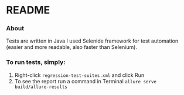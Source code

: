 # README #

### About ###

Tests are written in Java
I used Selenide framework for test automation (easier and more readable, also faster than Selenium).


### To run tests, simply: ###

1) Right-click ```regression-test-suites.xml``` and click Run
2) To see the report run a command in Terminal ```allure serve build/allure-results```

